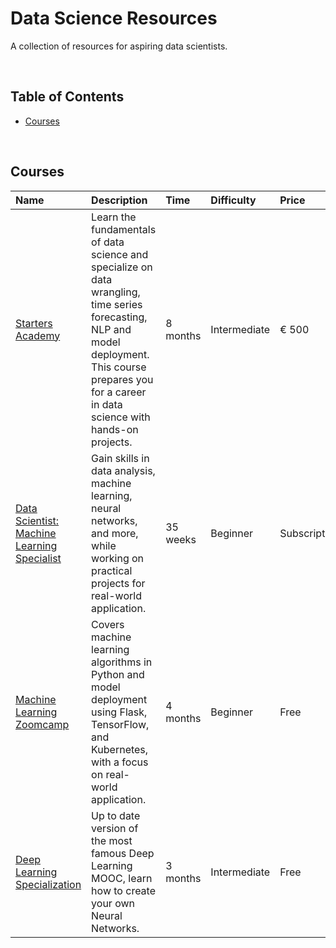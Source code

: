 # Data Science Resources

A collection of resources for aspiring data scientists.

<br>

## Table of Contents

- [Courses](#courses)

<br>

## Courses

| Name | Description | Time | Difficulty | Price |
| :--- | :---------- | :--- | :--------- | :---- |
| [Starters Academy](https://www.lisbondatascience.org/starters-academy/) | Learn the fundamentals of data science and specialize on data wrangling, time series forecasting, NLP and model deployment. This course prepares you for a career in data science with hands-on projects. | 8 months | Intermediate | € 500 |
| [Data Scientist: Machine Learning Specialist](https://www.codecademy.com/learn/paths/data-science) | Gain skills in data analysis, machine learning, neural networks, and more, while working on practical projects for real-world application. | 35 weeks | Beginner | Subscription |
| [Machine Learning Zoomcamp](https://datatalks.club/blog/machine-learning-zoomcamp.html) | Covers machine learning algorithms in Python and model deployment using Flask, TensorFlow, and Kubernetes, with a focus on real-world application. | 4 months | Beginner | Free |
| [Deep Learning Specialization](https://www.coursera.org/specializations/deep-learning) | Up to date version of the most famous Deep Learning MOOC, learn how to create your own Neural Networks. | 3 months | Intermediate | Free |